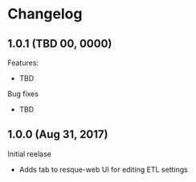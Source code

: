 Changelog
=========

## 1.0.1 (TBD 00, 0000)

Features:

  - TBD

Bug fixes

  - TBD

## 1.0.0 (Aug 31, 2017)

Initial reelase

  - Adds tab to resque-web UI for editing ETL settings